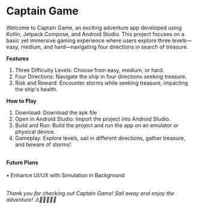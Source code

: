 # **Captain Game**

Welcome to Captain Game, an exciting adventure app developed using Kotlin, Jetpack Compose, and Android Studio. This project focuses on a basic yet immersive gaming experience where users explore three levels—easy, medium, and hard—navigating four directions in search of treasure.

**Features** 

1.  Three Difficulty Levels: Choose from easy, medium, or hard.
2.  Four Directions: Navigate the ship in four directions seeking treasure.
3.  Risk and Reward: Encounter storms while seeking treasure, impacting the ship's health.


**How to Play**
1.	Download: Download the apk file 
2.	Open in Android Studio: Import the project into Android Studio.
3.	Build and Run: Build the project and run the app on an emulator or physical device.
4.	Gameplay: Explore levels, sail in different directions, gather treasure, and beware of storms!

\
**Future Plans**\
\
•	Enhance UI/UX with Simulation in Background

\
*Thank you for checking out Captain Game! Sail away and enjoy the adventure! ⚓️🌟🎯🏴‍☠️🌊*
